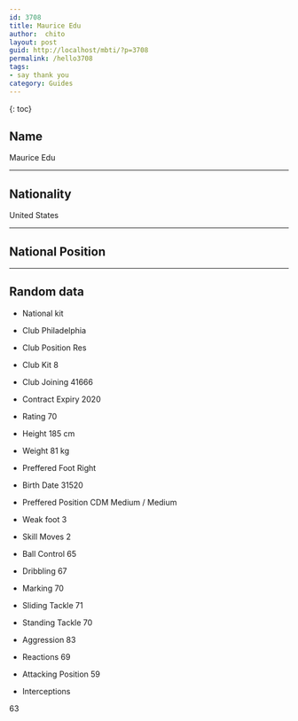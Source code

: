 ```yaml
---
id: 3708
title: Maurice Edu
author:  chito 
layout: post
guid: http://localhost/mbti/?p=3708
permalink: /hello3708
tags:
- say thank you
category: Guides
---
```



{: toc}


## Name  
Maurice Edu 

* * *

## Nationality  
United States 

* * *

## National Position 

* * *

## Random data 

  * National kit 
  * Club 
Philadelphia 

  * Club Position 
Res 

  * Club Kit 
8 

  * Club Joining 
41666 

  * Contract Expiry 
2020 

  * Rating 
70 

  * Height 
185 cm 

  * Weight 
81 kg 

  * Preffered Foot 
Right 

  * Birth Date 
31520 

  * Preffered Position 
CDM Medium / Medium 

  * Weak foot 
3 

  * Skill Moves 
2 

  * Ball Control 
65 

  * Dribbling 
67 

  * Marking 
70 

  * Sliding Tackle 
71 

  * Standing Tackle 
70 

  * Aggression 
83 

  * Reactions 
69 

  * Attacking Position 
59 

  * Interceptions 

63</ul>